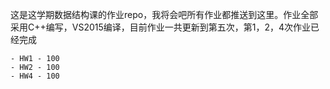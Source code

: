 这是这学期数据结构课的作业repo，我将会吧所有作业都推送到这里。作业全部采用C++编写，VS2015编译，目前作业一共更新到第五次，第1，2，4次作业已经完成
~~~
- HW1 - 100
- HW2 - 100
- HW4 - 100
~~~
